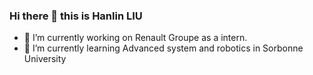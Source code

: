 ### Hi there 👋 this is Hanlin LIU

- 🔭 I’m currently working on Renault Groupe as a intern. 
- 🌱 I’m currently learning Advanced system and robotics in Sorbonne University
<!--
- 👯 I’m looking to collaborate on ...
- 🤔 I’m looking for help with ...
- 💬 Ask me about ...
- 📫 How to reach me: ...
- 😄 Pronouns: ...
- ⚡ Fun fact: ...
-->
